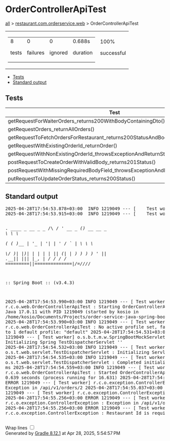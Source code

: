 <!DOCTYPE html>
<html>
<head>
<meta http-equiv="Content-Type" content="text/html; charset=utf-8"/>
<meta http-equiv="x-ua-compatible" content="IE=edge"/>
<title>Test results - OrderControllerApiTest</title>
<link href="../css/base-style.css" rel="stylesheet" type="text/css"/>
<link href="../css/style.css" rel="stylesheet" type="text/css"/>
<script src="../js/report.js" type="text/javascript"></script>
</head>
<body>
<div id="content">
<h1>OrderControllerApiTest</h1>
<div class="breadcrumbs">
<a href="../index.md">all</a> &gt; 
<a href="../packages/restaurant.com.orderservice.web.md">restaurant.com.orderservice.web</a> &gt; OrderControllerApiTest</div>
<div id="summary">
<table>
<tr>
<td>
<div class="summaryGroup">
<table>
<tr>
<td>
<div class="infoBox" id="tests">
<div class="counter">8</div>
<p>tests</p>
</div>
</td>
<td>
<div class="infoBox" id="failures">
<div class="counter">0</div>
<p>failures</p>
</div>
</td>
<td>
<div class="infoBox" id="ignored">
<div class="counter">0</div>
<p>ignored</p>
</div>
</td>
<td>
<div class="infoBox" id="duration">
<div class="counter">0.688s</div>
<p>duration</p>
</div>
</td>
</tr>
</table>
</div>
</td>
<td>
<div class="infoBox success" id="successRate">
<div class="percent">100%</div>
<p>successful</p>
</div>
</td>
</tr>
</table>
</div>
<div id="tabs">
<ul class="tabLinks">
<li>
<a href="#tab0">Tests</a>
</li>
<li>
<a href="#tab1">Standard output</a>
</li>
</ul>
<div id="tab0" class="tab">
<h2>Tests</h2>
<table>
<thead>
<tr>
<th>Test</th>
<th>Duration</th>
<th>Result</th>
</tr>
</thead>
<tr>
<td class="success">getRequestForWaiterOrders_returns200WithBodyContainingDto()</td>
<td class="success">0.007s</td>
<td class="success">passed</td>
</tr>
<tr>
<td class="success">getRequestOrders_returnAllOrders()</td>
<td class="success">0.013s</td>
<td class="success">passed</td>
</tr>
<tr>
<td class="success">getRequestToFetchOrdersForRestaurant_returns200StatusAndBodyWithDto()</td>
<td class="success">0.452s</td>
<td class="success">passed</td>
</tr>
<tr>
<td class="success">getRequestWithExistingOrderId_returnOrder()</td>
<td class="success">0.014s</td>
<td class="success">passed</td>
</tr>
<tr>
<td class="success">getRequestWithNonExistingOrderId_throwsExceptionAndReturnStatusCode500()</td>
<td class="success">0.021s</td>
<td class="success">passed</td>
</tr>
<tr>
<td class="success">postRequestToCreateOrderWithValidBody_returns201Status()</td>
<td class="success">0.068s</td>
<td class="success">passed</td>
</tr>
<tr>
<td class="success">postRequestWithMissingRequiredBodyField_throwsExceptionAndReturnStatusCode400()</td>
<td class="success">0.020s</td>
<td class="success">passed</td>
</tr>
<tr>
<td class="success">putRequestToUpdateOrderStatus_returns200Status()</td>
<td class="success">0.093s</td>
<td class="success">passed</td>
</tr>
</table>
</div>
<div id="tab1" class="tab">
<h2>Standard output</h2>
<span class="code">
<pre>2025-04-28T17:54:53.878+03:00  INFO 1219049 --- [    Test worker] t.c.s.AnnotationConfigContextLoaderUtils : Could not detect default configuration classes for test class [restaurant.com.orderservice.web.OrderControllerApiTest]: OrderControllerApiTest does not declare any static, non-private, non-final, nested classes annotated with @Configuration.
2025-04-28T17:54:53.915+03:00  INFO 1219049 --- [    Test worker] .b.t.c.SpringBootTestContextBootstrapper : Found @SpringBootConfiguration restaurant.com.orderservice.OrderServiceApplication for test class restaurant.com.orderservice.web.OrderControllerApiTest

  .   ____          _            __ _ _
 /\\ / ___'_ __ _ _(_)_ __  __ _ \ \ \ \
( ( )\___ | '_ | '_| | '_ \/ _` | \ \ \ \
 \\/  ___)| |_)| | | | | || (_| |  ) ) ) )
  '  |____| .__|_| |_|_| |_\__, | / / / /
 =========|_|==============|___/=/_/_/_/

 :: Spring Boot ::                (v3.4.3)

2025-04-28T17:54:53.990+03:00  INFO 1219049 --- [    Test worker] r.c.o.web.OrderControllerApiTest         : Starting OrderControllerApiTest using Java 17.0.11 with PID 1219049 (started by kosio in /home/kosio/Documents/Projects/order-service-java-spring-boot)
2025-04-28T17:54:53.990+03:00  INFO 1219049 --- [    Test worker] r.c.o.web.OrderControllerApiTest         : No active profile set, falling back to 1 default profile: &quot;default&quot;
2025-04-28T17:54:54.531+03:00  INFO 1219049 --- [    Test worker] o.s.b.t.m.w.SpringBootMockServletContext : Initializing Spring TestDispatcherServlet ''
2025-04-28T17:54:54.532+03:00  INFO 1219049 --- [    Test worker] o.s.t.web.servlet.TestDispatcherServlet  : Initializing Servlet ''
2025-04-28T17:54:54.535+03:00  INFO 1219049 --- [    Test worker] o.s.t.web.servlet.TestDispatcherServlet  : Completed initialization in 2 ms
2025-04-28T17:54:54.559+03:00  INFO 1219049 --- [    Test worker] r.c.o.web.OrderControllerApiTest         : Started OrderControllerApiTest in 0.639 seconds (process running for 16.631)
2025-04-28T17:54:55.037+03:00 ERROR 1219049 --- [    Test worker] r.c.o.exception.ControllerException      : Exception in /api/v1/orders/2
2025-04-28T17:54:55.037+03:00 ERROR 1219049 --- [    Test worker] r.c.o.exception.ControllerException      : null
2025-04-28T17:54:55.256+03:00 ERROR 1219049 --- [    Test worker] r.c.o.exception.ControllerException      : Exception in /api/v1/orders
2025-04-28T17:54:55.256+03:00 ERROR 1219049 --- [    Test worker] r.c.o.exception.ControllerException      : Restaurant Id is required.
</pre>
</span>
</div>
</div>
<div id="footer">
<p>
<div>
<label class="hidden" id="label-for-line-wrapping-toggle" for="line-wrapping-toggle">Wrap lines
<input id="line-wrapping-toggle" type="checkbox" autocomplete="off"/>
</label>
</div>Generated by 
<a href="http://www.gradle.org">Gradle 8.12.1</a> at Apr 28, 2025, 5:54:57 PM</p>
</div>
</div>
</body>
</html>
